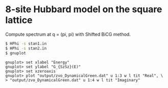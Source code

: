 # 8-site Hubbard model on the square lattice

Compute <SzSz> spectrum at q = (pi, pi) with Shifted BiCG method.

``` bash
$ HPhi -s stan1.in
$ HPhi -s stan2.in
$ gnuplot
```

``` gnuplot
gnuplot> set xlabel "Energy"
gnuplot> set ylabel "G_{SzSz}(E)"
gnuplot> set xzeroaxis
gnuplot> plot "output/zvo_DynamicalGreen.dat" u 1:3 w l tit "Real", \
> "output/zvo_DynamicalGreen.dat" u 1:4 w l tit "Imaginary"
```
